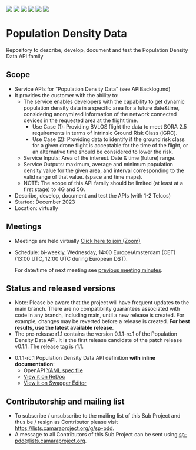 <a href="https://github.com/camaraproject/PopulationDensityData/commits/" title="Last Commit"><img src="https://img.shields.io/github/last-commit/camaraproject/PopulationDensityData?style=plastic"></a>
<a href="https://github.com/camaraproject/PopulationDensityData/issues" title="Open Issues"><img src="https://img.shields.io/github/issues/camaraproject/PopulationDensityData?style=plastic"></a>
<a href="https://github.com/camaraproject/PopulationDensityData/pulls" title="Open Pull Requests"><img src="https://img.shields.io/github/issues-pr/camaraproject/PopulationDensityData?style=plastic"></a>
<a href="https://github.com/camaraproject/PopulationDensityData/graphs/contributors" title="Contributors"><img src="https://img.shields.io/github/contributors/camaraproject/PopulationDensityData?style=plastic"></a>
<a href="https://github.com/camaraproject/PopulationDensityData" title="Repo Size"><img src="https://img.shields.io/github/repo-size/camaraproject/PopulationDensityData?style=plastic"></a>
<a href="https://github.com/camaraproject/PopulationDensityData/blob/main/LICENSE" title="License"><img src="https://img.shields.io/badge/License-Apache%202.0-green.svg?style=plastic"></a>

# Population Density Data
Repository to describe, develop, document and test the Population Density Data API family

## Scope
* Service APIs for “Population Density Data” (see APIBacklog.md)  
* It provides the customer with the ability to:  
  * The service enables developers with the capability to get dynamic population density data in a specific area for a future date&time, considering anonymized information of the network connected devices in the requested area at the flight time.
    * Use Case (1): Providing BVLOS flight the data to meet SORA 2.5 requirements in terms of intrinsic Ground Risk Class (iGRC).
    * Use Case (2): Providing data to identify if the ground risk class for a given drone flight is acceptable for the time of the flight, or an alternative time should be considered to lower the risk.
  * Service Inputs: Area of the interest. Date & time (future) range.
  * Service Outputs: maximum, average and minimum population density value for the given area, and interval corresponding to the valid range of that value. (space and time maps).
  * NOTE: The scope of this API family should be limited (at least at a first stage) to 4G and 5G.  
* Describe, develop, document and test the APIs (with 1-2 Telcos)  
* Started: December 2023
* Location: virtually  

## Meetings
* Meetings are held virtually [Click here to join (Zoom)](https://zoom-lfx.platform.linuxfoundation.org/meeting/95956472717?password=e4e7e889-ffb8-4fac-9e9d-d9adcaf2e711)
* Schedule: bi-weekly, Wednesday, 14:00 Europe/Amsterdam (CET) (13:00 UTC, 12:00 UTC during European DST).

  For date/time of next meeting see [previous meeting minutes](https://github.com/camaraproject/PopulationDensityData/tree/main/documentation/MeetingMinutes).

## Status and released versions

* Note: Please be aware that the project will have frequent updates to the main branch. There are no compatibility guarantees associated with code in any branch, including main, until a new release is created. For example, changes may be reverted before a release is created. **For best results, use the latest available release**.
* The pre-release r1.1 contains the version 0.1.1-rc.1 of the Population Density Data API. It is the first release candidate of the patch release v0.1.1. The release tag is [r1.1](https://github.com/camaraproject/PopulationDensityData/tree/r1.1).
- 0.1.1-rc.1 Population Density Data API definition **with inline documentation**:
  - OpenAPI [YAML spec file](https://github.com/camaraproject/PopulationDensityData/blob/r1.1/code/API_definitions/population-density-data.yaml)
  - [View it on ReDoc](https://redocly.github.io/redoc/?url=https://raw.githubusercontent.com/camaraproject/PopulationDensityData/r1.1/code/API_definitions/population-density-data.yaml&nocors)
  - [View it on Swagger Editor](https://editor.swagger.io/?url=https://raw.githubusercontent.com/camaraproject/PopulationDensityData/release-v0.1.1-rc1.1/code/API_definitions/population-density-data.yaml)

## Contributorship and mailing list
* To subscribe / unsubscribe to the mailing list of this Sub Project and thus be / resign as Contributor please visit <https://lists.camaraproject.org/g/sp-pdd>.
* A message to all Contributors of this Sub Project can be sent using <sp-pdd@lists.camaraproject.org>.
